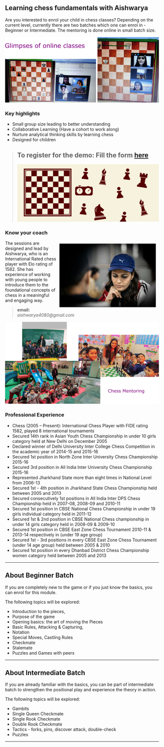 ## Learning chess fundamentals with Aishwarya


Are you interested to enrol your child in chess classes? Depending on the current level, currently there are two batches which one can enrol in - Beginner or Intermediate. The mentoring is done online in small batch size.

![](./chess-pic-2.png)

### Key highlights

- Small group size leading to better understanding
- Collaborative Learning (Have a cohort to work along)
- Nurture analytical thinking skills by learning chess
- Designed for children

> ## To register for the demo: Fill the form [here](https://docs.google.com/forms/d/e/1FAIpQLSel70RD2ATSbWHFtL2qOEg09xEYcKQj_FpQ2b2helC9SGYRaQ/viewform)
> ![](./chess1.png)

### Know your coach

<img vspace="10" hspace="10" align="right" width="316" height="208" src="/pic-1.jpg"> The sessions are designed and lead by Aishwarya, who is an International Rated chess player with Elo rating of 1582. She has experience of working  with young people to introduce them to the foundational concepts of chess in a meaningful and engaging way.

> **email:** _aishwarya4080@gmail.com_

![](./chess-pic-1.png)

### Professional Experience

- Chess (2005 – Present): International Chess Player with FIDE rating 1582, played 8 international tournaments
- Secured 14th rank in Asian Youth Chess Championship in under 10 girls category held at New Delhi on December 2005
- Declared winner of Delhi University Inter College Chess Competition in the academic year of 2014-15 and 2015-16
- Secured 1st position in North Zone Inter University Chess Championship 2015-16
- Secured 3rd position in All India Inter University Chess Championship 2015-16
- Represented Jharkhand State more than eight times in National Level from 2006-13
- Secured 1st - 4th position in Jharkhand State Chess Championship held between 2005 and 2013
- Secured consecutively 1st positions in All India Inter DPS Chess Championship held in 2007-08, 2008-09 and 2010-11
- Secured 1st position in CBSE National Chess Championship in under 19 girls individual category held in 2011-12
- Secured 1st & 2nd position in CBSE National Chess championship in under 14 girls category held in 2008-09 & 2009-10
- Secured 1st position in CBSE East Zone Chess Tournament 2010-11 & 2013-14 respectively in (under 19 age group)
- Secured 1st - 3rd positions in every CBSE East Zone Chess Tournament (under 14 age group) held between 2005 & 2010
- Secured 1st position in every Dhanbad District Chess Championship women category held between 2005 and 2013

---
## About Beginner Batch

If you are completely new to the game or if you just know the basics, you can enrol for this module.

The following topics will be explored:

- Introduction to the pieces, 
- Purpose of the game
- Opening basics: the art of moving the Pieces
- Basic Rules, Attacking & Capturing, 
- Notation
- Special Moves, Castling Rules
- Checkmate
- Stalemate
- Puzzles and Games with peers

---

## About Intermediate Batch

If you are already familiar with the basics, you can be part of intermediate batch to strengthen the positional play and experience the theory in action.  

The following topics will be explored:

- Gambits 
- Single Queen Checkmate
- Single Rook Checkmate 
- Double Rook Checkmate
- Tactics - forks, pins, discover attack, double-check
- Puzzles

---
